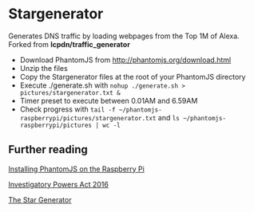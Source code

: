 # Stargenerator
Generates DNS traffic by loading webpages from the Top 1M of Alexa. 
Forked from **lcpdn/traffic_generator**


* Download PhantomJS from http://phantomjs.org/download.html
* Unzip the files 
* Copy the Stargenerator files at the root of your PhantomJS directory
* Execute ./generate.sh with
`nohup ./generate.sh > pictures/stargenerator.txt &`
* Timer preset to execute between 0.01AM and 6.59AM
* Check progress with `tail -f ~/phantomjs-raspberrypi/pictures/stargenerator.txt` 
and `ls ~/phantomjs-raspberrypi/pictures | wc -l`

## Further reading

[Installing PhantomJS on the Raspberry Pi](http://www.bitpi.co/2015/02/10/installing-phantomjs-on-the-raspberry-pi/)

[Investigatory Powers Act 2016](https://en.wikipedia.org/wiki/Investigatory_Powers_Act_2016)

[The Star Generator](http://spacequest.wikia.com/wiki/Star_Generator)





